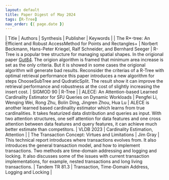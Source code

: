 ```yaml
---
layout: default
title: Paper Digest of May 2024
tags: [R-Tree]
nav_order: {{ page.date }}
---
```


| Title                                                                                        | Authors                                                                   | Synthesis                                                                                                                                                                                                                                                                                                                                                                                                                                                                                                                                                                                                                  | Publisher      | Keywords                                              |
| The R\*-tree: An Efficient and Robust AccessMethod for Points and Rectangles+                | Norbert Beckmann, Hans-Peter Kriegel, Ralf Schneider, and Bernhard Seeger | R-Tree is a popular tree structure for managing spatial shapes. In the origional paper [Gut84](http://www-db.deis.unibo.it/courses/SI-LS/papers/Gut84.pdf). The origion algorithm is framed that minimum area increase is set as the only criteria. But it is showed in some cases the origional algorithm will generate bad results. Reconsider the criterias of a R-Tree with optimal retrieval performance this paper introduces a new algorithm for steps ChooseSubTree and QudraticSplit. The result show it can improve the retrieval performance and robustness at the cost of slightly increasing the insert cost. | SIGMOD 90      | R-Tree                                                |
| ALECE: An Attention-based Learned Cardinality Estimator for SPJ Queries on Dynamic Workloads | Pengfei Li, Wenqing Wei, Rong Zhu, Bolin Ding, Jingren Zhou, Hua Lu       | ALECE is another learned based cardinality estimator which learns from true cardinalities. It takes featurized data distribution and queries as input. With two attention structures, one self attention for data features and one cross attention between data features and query features, it can achieve much better estimate than competitors.                                                                                                                                                                                                                                                                         | VLDB 2023      | Cardinality Estimation, Attention                     |
| The Transaction Concept: Virtues and Limitations                                             | Jim Gray                                                                  | This technical report introduces where transactions evolves from. It also introduces the general transaction model, and how to implement transactions. Two methods are time-domain addressing and logging and locking. It also discusses some of the issues with current transaction implementations, for example, nested transactions and long living transactions.                                                                                                                                                                                                                                                       | Tandem TR 81.3 | Transaction, Time-Domain Address, Logging and Locking |
